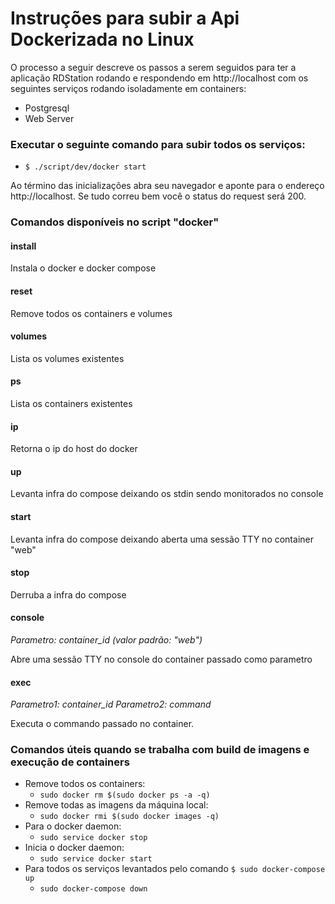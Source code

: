 # Instruções para subir a Api Dockerizada no Linux

O processo a seguir descreve os passos a serem seguidos para ter a aplicação RDStation rodando e respondendo em http://localhost com os seguintes serviços rodando isoladamente em containers:
* Postgresql
* Web Server

### Executar o seguinte comando para subir todos os serviços:
* ```$ ./script/dev/docker start```

Ao término das inicializações abra seu navegador e aponte para o endereço http://localhost. Se tudo correu bem você o status do request será 200.

### Comandos disponíveis no script "docker"

#### install
Instala o docker e docker compose

#### reset
Remove todos os containers e volumes

#### volumes
Lista os volumes existentes

#### ps
Lista os containers existentes

#### ip
Retorna o ip do host do docker

#### up
Levanta infra do compose deixando os stdin sendo monitorados no console

#### start
Levanta infra do compose deixando aberta uma sessão TTY no container "web"

#### stop
Derruba a infra do compose

#### console
*Parametro: container_id (valor padrão: "web")*

Abre uma sessão TTY no console do container passado como parametro


#### exec
*Parametro1: container_id*
*Parametro2: command*

Executa o commando passado no container.

### Comandos úteis quando se trabalha com build de imagens e execução de containers
* Remove todos os containers:
    - ```sudo docker rm $(sudo docker ps -a -q)```
* Remove todas as imagens da máquina local:
    - ```sudo docker rmi $(sudo docker images -q)```
* Para o docker daemon:
    - ```sudo service docker stop```
* Inicia o docker daemon:
    - ```sudo service docker start```
* Para todos os serviços levantados pelo comando ```$ sudo docker-compose up```
    - ```sudo docker-compose down```
